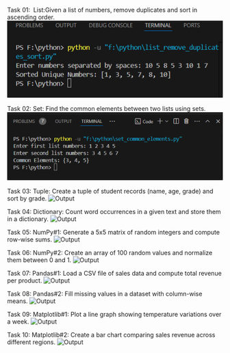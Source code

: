 Task 01:  List:Given a list of numbers, remove duplicates and sort in ascending order.
![Output](Screenshot/list_remove_duplicates_sort.py.png)

Task 02: Set: Find the common elements between two lists using sets.
![Output](Screenshot/2.set_common_elements.py.png)

Task 03: Tuple: Create a tuple of student records (name, age, grade) and sort by grade.
![Output](Screenshot/.png)

Task 04: Dictionary: Count word occurrences in a given text and store them in a dictionary.
![Output](Screenshot/.png)

Task 05: NumPy#1: Generate a 5x5 matrix of random integers and compute row-wise sums.
![Output](Screenshot/.png)

Task 06: NumPy#2: Create an array of 100 random values and normalize them between 0 and 1.
![Output](Screenshot/.png)

Task 07: Pandas#1: Load a CSV file of sales data and compute total revenue per product.
![Output](Screenshot/.png)

Task 08: Pandas#2: Fill missing values in a dataset with column-wise means.
![Output](Screenshot/.png)

Task 09: Matplotlib#1: Plot a line graph showing temperature variations over a week.
![Output](Screenshot/.png)

Task 10: Matplotlib#2: Create a bar chart comparing sales revenue across different regions.
![Output](Screenshot/.png)
